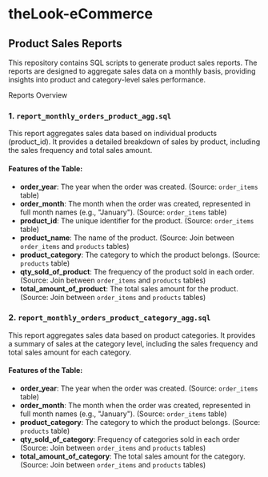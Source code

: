 # theLook-eCommerce
## Product Sales Reports

This repository contains SQL scripts to generate product sales reports. The reports are designed to aggregate sales data on a monthly basis, providing insights into product and category-level sales performance.

Reports Overview

### 1. `report_monthly_orders_product_agg.sql`
This report aggregates sales data based on individual products (product_id). It provides a detailed breakdown of sales by product, including the sales frequency and total sales amount.

#### Features of the Table:
- **order_year**: The year when the order was created. (Source: `order_items` table)
- **order_month**: The month when the order was created, represented in full month names (e.g., "January"). (Source: `order_items` table)
- **product_id**: The unique identifier for the product. (Source: `order_items` table)
- **product_name**: The name of the product. (Source: Join between `order_items` and `products` tables)
- **product_category**: The category to which the product belongs. (Source: `products` table)
- **qty_sold_of_product**: The frequency of the product sold in each order. (Source: Join between `order_items` and `products` tables)
- **total_amount_of_product**: The total sales amount for the product. (Source: Join between `order_items` and `products` tables)

### 2. `report_monthly_orders_product_category_agg.sql`
This report aggregates sales data based on product categories. It provides a summary of sales at the category level, including the sales frequency and total sales amount for each category.

#### Features of the Table:
- **order_year**: The year when the order was created. (Source: `order_items` table)
- **order_month**: The month when the order was created, represented in full month names (e.g., "January"). (Source: `order_items` table)
- **product_category**: The category to which the product belongs. (Source: `products` table)
- **qty_sold_of_category**: Frequency of categories sold in each order  (Source: Join between `order_items` and `products` tables)
- **total_amount_of_category**: The total sales amount for the category. (Source: Join between `order_items` and `products` tables)



